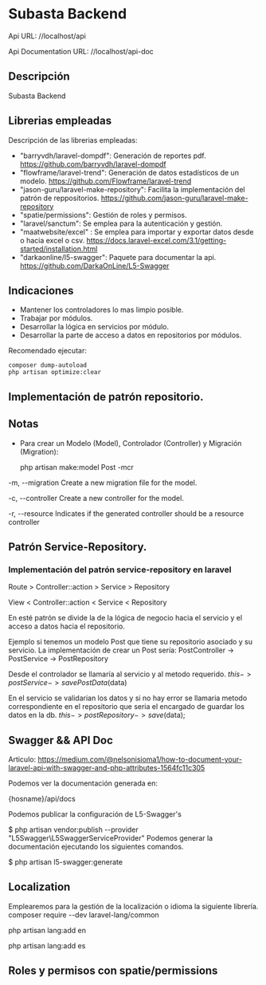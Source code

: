 # Subasta Backend

Api URL: //localhost/api

Api Documentation URL: //localhost/api-doc

## Descripción

Subasta Backend

## Librerias empleadas

Descripción de las librerias empleadas:

- "barryvdh/laravel-dompdf": Generación de reportes pdf.
  https://github.com/barryvdh/laravel-dompdf
- "flowframe/laravel-trend": Generación de datos estadísticos de un modelo.
  https://github.com/Flowframe/laravel-trend
- "jason-guru/laravel-make-repository": Facilita la implementación del patrón de reppositorios.
  https://github.com/jason-guru/laravel-make-repository
- "spatie/permissions": Gestión de roles y permisos.
- "laravel/sanctum": Se emplea para la autenticación y gestión.
- "maatwebsite/excel" : Se emplea para importar y exportar datos desde o hacia excel o csv.
  https://docs.laravel-excel.com/3.1/getting-started/installation.html
- "darkaonline/l5-swagger": Paquete para documentar la api.
  https://github.com/DarkaOnLine/L5-Swagger

## Indicaciones

- Mantener los controladores lo mas limpio posible.
- Trabajar por módulos.
- Desarrollar la lógica en servicios por módulo.
- Desarrollar la parte de acceso a datos en repositorios por módulos.

Recomendado ejecutar:

```
composer dump-autoload
php artisan optimize:clear
```

## Implementación de patrón repositorio.

###     

## Notas

- Para crear un Modelo (Model), Controlador (Controller) y Migración (Migration):

  php artisan make:model Post -mcr

-m, --migration Create a new migration file for the model.

-c, --controller Create a new controller for the model.

-r, --resource Indicates if the generated controller should be a resource controller

## Patrón Service-Repository.

### Implementación del patrón service-repository en laravel

Route > Controller::action > Service > Repository

View  < Controller::action < Service < Repository

En esté patrón se divide la de la lógica de negocio hacia el
servicio y el acceso a datos hacia el repositorio.

Ejemplo si tenemos un modelo Post que tiene su repositorio asociado
y su servicio. La implementación de crear un Post sería:
PostController -> PostService -> PostRepository

Desde el controlador se llamaría al servicio y al metodo requerido.
$this->postService->savePostData($data)

En el servicio se validarian los datos y si no hay error se llamaria metodo
correspondiente en el repositorio que seria el encargado de guardar los datos en la db.
$this->postRepository->save($data);

## Swagger && API Doc

Articulo:
https://medium.com/@nelsonisioma1/how-to-document-your-laravel-api-with-swagger-and-php-attributes-1564fc11c305

Podemos ver la documentación generada en:

{hosname}/api/docs

Podemos publicar la configuración de L5-Swagger's

$ php artisan vendor:publish --provider "L5Swagger\L5SwaggerServiceProvider"
Podemos generar la documentación ejecutando los siguientes comandos.

$ php artisan l5-swagger:generate

## Localization

Emplearemos para la gestión de la localización o idioma la siguiente librería.
composer require --dev laravel-lang/common

php artisan lang:add en

php artisan lang:add es

## Roles y permisos con spatie/permissions


